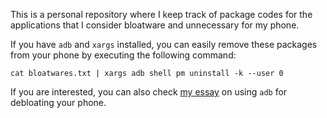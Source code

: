 This is a personal repository where I keep track of package codes for the
applications that I consider bloatware and unnecessary for my phone.

If you have `adb` and `xargs` installed, you can easily remove these packages
from your phone by executing the following command:

```
cat bloatwares.txt | xargs adb shell pm uninstall -k --user 0
```

If you are interested, you can also check [my
essay](https://rugu.dev/debloat-with-adb) on using `adb` for debloating your
phone.
